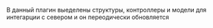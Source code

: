 В данный плагин выеделены структуры, контроллеры и модели для интегарции с севером и он переодически обновляется